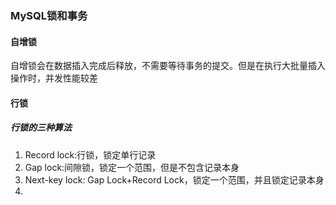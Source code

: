 ### MySQL锁和事务

#### 自增锁

自增锁会在数据插入完成后释放，不需要等待事务的提交。但是在执行大批量插入操作时，并发性能较差

#### 行锁

##### 行锁的三种算法

1. Record lock:行锁，锁定单行记录
2. Gap lock:间隙锁，锁定一个范围，但是不包含记录本身
3. Next-key lock: Gap Lock+Record Lock，锁定一个范围，并且锁定记录本身
4. 